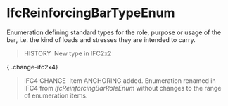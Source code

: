 IfcReinforcingBarTypeEnum
=========================

Enumeration defining standard types for the role, purpose or usage of the bar, i.e. the kind of loads and stresses they are intended to carry.

> HISTORY&nbsp; New type in IFC2x2

{ .change-ifc2x4}
> IFC4 CHANGE&nbsp; Item ANCHORING added. Enumeration renamed in IFC4 from _IfcReinforcingBarRoleEnum_ without changes to the range of enumeration items.
